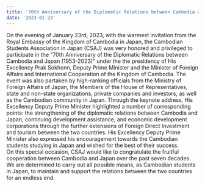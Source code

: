```yaml
---
title: '70th Anniversary of the Diplomatic Relations between Cambodia and Japan'
date: '2023-01-23'
---
```


On the evening of January 23rd, 2023, with the warmest invitation from the Royal Embassy of the Kingdom of Cambodia in Japan, the Cambodian Students Association in Japan (CSAJ) was very honored and privileged to participate in the “70th Anniversary of the Diplomatic Relations between Cambodia and Japan (1953-2023)” under the the presidency of His Excellency Prak Sokhonn, Deputy Prime Minister and the Minister of Foreign Affairs and International Cooperation of the Kingdom of Cambodia. 
The event was also partaken by high-ranking officials from the Ministry of Foreign Affairs of Japan, the Members of the House of Representatives, state and non-state organizations, private companies and investors, as well as the Cambodian community in Japan. 
Through the keynote address, His Excellency Deputy Prime Minister highlighted a number of corresponding points: the strengthening of the diplomatic relations between Cambodia and Japan, continuing development assistance, and economic development corporations through the further extensions of Foreign Direct Investment and tourism between the two countries. 
His Excellency Deputy Prime Minister also expressed his encouragement towards the Cambodian students studying in Japan and wished for the best of their success.  
On this special occasion, CSAJ would like to congratulate the fruitful cooperation between Cambodia and Japan over the past seven decades. 
We are determined to carry out all possible means, as Cambodian students in Japan, to maintain and support the relations between the two countries for an endless end.